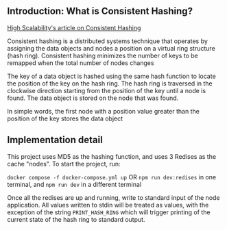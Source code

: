 ## Introduction: What is Consistent Hashing?

[High Scalability's article on Consistent Hashing](https://highscalability.com/consistent-hashing-algorithm/)

Consistent hashing is a distributed systems technique that operates by assigning the data objects and nodes a position on a virtual ring structure (hash ring). Consistent hashing minimizes the number of keys to be remapped when the total number of nodes changes

The key of a data object is hashed using the same hash function to locate the position of the key on the hash ring. The hash ring is traversed in the clockwise direction starting from the position of the key until a node is found. The data object is stored on the node that was found. 

In simple words, the first node with a position value greater than the position of the key stores the data object

## Implementation detail

This project uses MD5 as the hashing function, and uses 3 Redises as the cache "nodes". To start the project, run:

`docker compose -f docker-compose.yml up` OR
`npm run dev:redises` in one terminal, and `npm run dev` in a different terminal

Once all the redises are up and running, write to standard input of the node application. All values written to stdin will be treated as values, with the exception of the string `PRINT_HASH_RING` which will trigger printing of the current state of the hash ring to standard output.